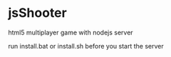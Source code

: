 # jsShooter
html5 multiplayer game with nodejs server

run install.bat or install.sh before you start the server
